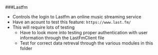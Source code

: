 ###Lastfm
- Controls the login to Lastfm an online music streaming service
- Have an acount to test this feature: ```https://www.last.fm/```
- This will require lots of testing
	- Have to look more into testing proper authentication with user information through the LastFmClient file
	- Test for correct data retreval through the various modules in this folder
